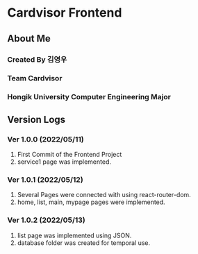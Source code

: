 # Cardvisor Frontend

## About Me
### Created By 김영우
### Team Cardvisor
### Hongik University Computer Engineering Major

## Version Logs
### Ver 1.0.0 (2022/05/11)
1. First Commit of the Frontend Project
2. service1 page was implemented.

### Ver 1.0.1 (2022/05/12)
1. Several Pages were connected with using react-router-dom.
2. home, list, main, mypage pages were implemented.

### Ver 1.0.2 (2022/05/13)
1. list page was implemented using JSON.
2. database folder was created for temporal use.
